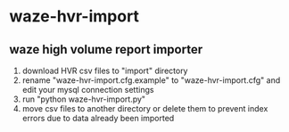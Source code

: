 # waze-hvr-import
## waze high volume report importer
1. download HVR csv files to "import" directory
2. rename "waze-hvr-import.cfg.example" to "waze-hvr-import.cfg" and edit your mysql connection settings
3. run "python waze-hvr-import.py"
4. move csv files to another directory or delete them to prevent index errors due to data already been imported
